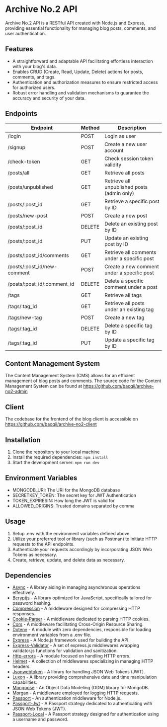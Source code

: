 # Archive No.2 API

Archive No.2 API is a RESTful API created with Node.js and Express, providing essential functionality for managing blog posts, comments, and user authentication.

## Features 
- A straightforward and adaptable API facilitating effortless interaction with your blog's data.
- Enables CRUD (Create, Read, Update, Delete) actions for posts, comments, and tags.
- Authentication and authorization measures to ensure restricted access for authorized users.
- Robust error handling and validation mechanisms to guarantee the accuracy and security of your data.

## Endpoints
| Endpoint | Method | Description |
| --- | --- | --- |
| /login | POST | Login as user |
| /signup | POST | Create a new user account |
| /check-token | GET | Check session token validity |
| /posts/all | GET | Retrieve all posts |
| /posts/unpublished | GET | Retrieve all unpublished posts (admin only) |
| /posts/:post_id | GET | Retrieve a specific post by ID |
| /posts/new-post | POST | Create a new post |
| /posts/:post_id | DELETE | Delete an existing post by ID |
| /posts/:post_id | PUT | Update an existing post by ID |
| /posts/:post_id/comments| GET | Retrieve all comments under a specific post |
| /posts/:post_id/new-comment| POST| Create a new comment under a specific post |
| /posts/:post_id/:comment_id| DELETE| Delete a specific comment under a post |
| /tags | GET | Retrieve all tags |
| /tags/:tag_id | GET | Retrieve all posts under an existing tag |
| /tags/new-tag | POST | Create a new tag |
| /tags/:tag_id | DELETE | Delete a specific tag by ID |
| /tags/:tag_id | PUT | Update a specific tag by ID |

## Content Management System
The Content Management System (CMS) allows for an efficient management of blog posts and comments. The source code for the Content Management System can be found at https://github.com/baoqii/archive-no2-admin

## Client
The codebase for the frontend of the blog client is accessible on https://github.com/baoqii/archive-no2-client 

## Installation 
1. Clone the repository to your local machine
2. Install the required dependencies: `npm install`
3. Start the development server: `npm run dev`

## Environment Variables
- MONGODB_URI: The URI for the MongoDB database
- SECRETKEY_TOKEN: The secret key for JWT Authentication
- TOKEN_EXPIRESIN: How long the JWT is valid for
- ALLOWED_ORIGINS: Trusted domains separated by comma

## Usage
1. Setup .env with the environment variables defined above. 
2. Utilize your preferred tool or library (such as Postman) to initiate HTTP requests to the API endpoints.
3. Authenticate your requests accordingly by incorporating JSON Web Tokens as necessary.
4. Create, retrieve, update, and delete data as necessary.

## Dependencies
- [Async](https://caolan.github.io/async/v3/) - A library aiding in managing asynchronous operations effectively.
- [Bcryptjs](https://www.npmjs.com/package/bcryptjs) - A library optimized for JavaScript, specifically tailored for password hashing.
- [Compression](https://github.com/expressjs/compression) - A middleware designed for compressing HTTP responses.
- [Cookie-Parser](https://github.com/expressjs/cookie-parser) - A middleware dedicated to parsing HTTP cookies.
- [Cors](https://github.com/expressjs/cors) - A middleware facilitating Cross-Origin Resource Sharing.
- [Dotenv](https://github.com/motdotla/dotenv) - A module with zero dependencies, responsible for loading environment variables from a .env file.
- [Express](https://expressjs.com/) - A Node.js framework used for building the API.
- [Express-Validator](https://github.com/express-validator/express-validator) - A set of express.js middlewares wrapping validator.js functions for validation and sanitization.
- [Http-errors](https://www.npmjs.com/package/http-errors) - A module focused on handling HTTP errors.
- [Helmet](https://helmetjs.github.io/) - A collection of middlewares specializing in managing HTTP headers.
- [Jsonwebtoken](https://github.com/auth0/node-jsonwebtoken) - A library for handling JSON Web Tokens (JWT).
- [Luxon](https://www.npmjs.com/package/luxon) - A library providing comprehensive date and time manipulation capabilities. 
- [Mongoose](https://mongoosejs.com/) - An Object Data Modeling (ODM) library for MongoDB.
- [Morgan](https://github.com/expressjs/morgan) - A middleware employed for logging HTTP requests.
- [Passport](http://www.passportjs.org/) - An authentication middleware for Node.js.
- [Passport-Jwt](https://github.com/mikenicholson/passport-jwt) - A Passport strategy dedicated to authenticating with JSON Web Tokens (JWT).
- [Passport-Local](https://github.com/jaredhanson/passport-local) - A Passport strategy designed for authentication using a username and password.

